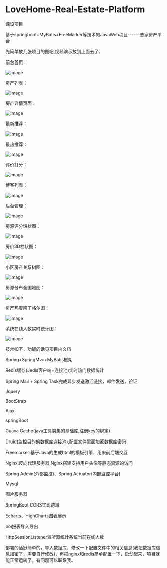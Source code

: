 # LoveHome-Real-Estate-Platform

课设项目


基于springboot+MyBatis+FreeMarker等技术的JavaWeb项目------恋家房产平台


先简单放几张项目的图吧,视频演示放到上面去了。



前台首页：


![image](https://github.com/29DCH/LovingHome-Real-Estate-Platform/blob/master/img/11.png)


房产列表：


![image](https://github.com/29DCH/LovingHome-Real-Estate-Platform/blob/master/img/2.png)



房产详情页面：


![image](https://github.com/29DCH/LovingHome-Real-Estate-Platform/blob/master/img/10.png)


最新推荐：


![image](https://github.com/29DCH/LovingHome-Real-Estate-Platform/blob/master/img/12.png)



最热推荐：


![image](https://github.com/29DCH/LovingHome-Real-Estate-Platform/blob/master/img/14.png)



评价打分：


![image](https://github.com/29DCH/LovingHome-Real-Estate-Platform/blob/master/img/13.png)


博客列表：


![image](https://github.com/29DCH/LovingHome-Real-Estate-Platform/blob/master/img/9.png)


后台管理：


![image](https://github.com/29DCH/LovingHome-Real-Estate-Platform/blob/master/img/1.png)



房源评分饼状图：


![image](https://github.com/29DCH/LovingHome-Real-Estate-Platform/blob/master/img/3.png)


房价3D柱状图：


![image](https://github.com/29DCH/LovingHome-Real-Estate-Platform/blob/master/img/4.png)


小区房产关系树图：


![image](https://github.com/29DCH/LovingHome-Real-Estate-Platform/blob/master/img/5.png)


房源分布全国地图：


![image](https://github.com/29DCH/LovingHome-Real-Estate-Platform/blob/master/img/6.png)


房产热度南丁格尔图：


![image](https://github.com/29DCH/LovingHome-Real-Estate-Platform/blob/master/img/7.png)


系统在线人数实时统计图：


![image](https://github.com/29DCH/LovingHome-Real-Estate-Platform/blob/master/img/8.png)




技术如下，功能的话见项目内文档


Spring+SpringMvc+MyBatis框架


Redis缓存(Jedis客户端+连接池)实时热门数据统计


Spring Mail + Spring Task完成异步发送激活链接，邮件发送，验证


Jquery


BootStrap


Ajax


springBoot


Guava Cache(java工具类集的基础库,注册key的绑定)


Druid(监控目的的数据库连接池),配置文件里面加密数据库密码


Freemarker:基于Java的生成html的模板引擎，用来前后端交互

Nginx:反向代理服务器,Nginx搭建支持用户头像等静态资源的访问

Spring Admin(外部监控)、Spring Actuator(内部监控平台)

Mysql

图片服务器

SpringBoot CORS实现跨域

Echarts、HighCharts图表展示

poi报表导入导出

HttpSessionListener监听器统计系统当前在线人数




部署的话挺简单的，导入数据库，修改一下配置文件中的相关信息(我把数据库信息加密了，需要自行修改)，再把nginx和redis简单配置一下，启动起来，项目就能正常运转了。有问题可以联系我。
